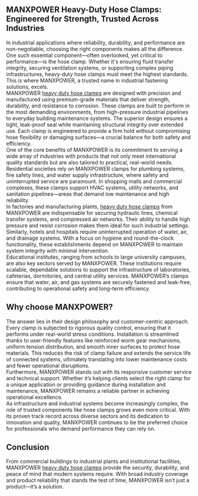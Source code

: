 <h2>MANXPOWER Heavy-Duty Hose Clamps: Engineered for Strength, Trusted Across Industries</h2>
In industrial applications where reliability, durability, and performance are non-negotiable, choosing the right components makes all the difference. One such essential component—often overlooked, yet critical to performance—is the hose clamp. Whether it's ensuring fluid transfer integrity, securing ventilation systems, or supporting complex piping infrastructures, heavy-duty hose clamps must meet the highest standards. This is where MANXPOWER, a trusted name in industrial fastening solutions, excels.<br>
MANXPOWER <a href="https://manximpex.com/hose-clamps/" title="heavy duty hose clamps" alt"heavy duty hose clamps" >heavy duty hose clamps</a> are designed with precision and manufactured using premium-grade materials that deliver strength, durability, and resistance to corrosion. These clamps are built to perform in the most demanding environments, from high-pressure industrial pipelines to everyday building maintenance systems. The superior design ensures a tight, leak-proof seal while maintaining structural integrity over extended use. Each clamp is engineered to provide a firm hold without compromising hose flexibility or damaging surfaces—a crucial balance for both safety and efficiency.<br>
One of the core benefits of MANXPOWER is its commitment to serving a wide array of industries with products that not only meet international quality standards but are also tailored to practical, real-world needs. Residential societies rely on MANXPOWER clamps for plumbing systems, fire safety lines, and water supply infrastructure, where safety and uninterrupted service are paramount. In shopping malls and commercial complexes, these clamps support HVAC systems, utility networks, and sanitation pipelines—areas that demand low maintenance and high reliability.<br>
In factories and manufacturing plants, <a href=""https://manximpex.com/hose-clamps/" title="heavy duty hose clamps" alt"heavy duty hose clamps" >heavy duty hose clamps</a> from MANXPOWER are indispensable for securing hydraulic lines, chemical transfer systems, and compressed air networks. Their ability to handle high pressure and resist corrosion makes them ideal for such industrial settings. Similarly, hotels and hospitals require uninterrupted operation of water, air, and drainage systems. With a focus on hygiene and round-the-clock functionality, these establishments depend on MANXPOWER to maintain system integrity with minimal intervention.<br>
Educational institutes, ranging from schools to large university campuses, are also key sectors served by MANXPOWER. These institutions require scalable, dependable solutions to support the infrastructure of laboratories, cafeterias, dormitories, and central utility services. MANXPOWER’s clamps ensure that water, air, and gas systems are securely fastened and leak-free, contributing to operational safety and long-term efficiency.<br>
<h2>Why choose MANXPOWER? </h2>
The answer lies in their design philosophy and customer-centric approach. Every clamp is subjected to rigorous quality control, ensuring that it performs under real-world stress conditions. Installation is streamlined thanks to user-friendly features like reinforced worm gear mechanisms, uniform tension distribution, and smooth inner surfaces to protect hose materials. This reduces the risk of clamp failure and extends the service life of connected systems, ultimately translating into lower maintenance costs and fewer operational disruptions.<br>
Furthermore, MANXPOWER stands out with its responsive customer service and technical support. Whether it’s helping clients select the right clamp for a unique application or providing guidance during installation and maintenance, MANXPOWER remains a reliable partner in achieving operational excellence.<br>
As infrastructure and industrial systems become increasingly complex, the role of trusted components like hose clamps grows even more critical. With its proven track record across diverse sectors and its dedication to innovation and quality, MANXPOWER continues to be the preferred choice for professionals who demand performance they can rely on.<br>
<h2>Conclusion</h2>
From commercial buildings to industrial plants and institutional facilities, MANXPOWER <a href=""https://manximpex.com/hose-clamps/" title="heavy duty hose clamps" alt"heavy duty hose clamps" >heavy duty hose clamps</a> provide the security, durability, and peace of mind that modern systems require. With broad industry coverage and product reliability that stands the test of time, MANXPOWER isn’t just a product—it’s a solution.
